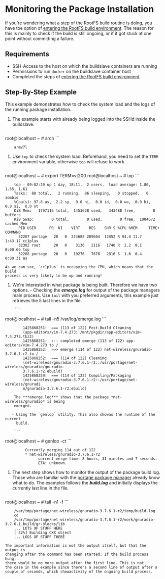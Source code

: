 # Monitoring the Package Installation

If you're wondering what a step of the RootFS build routine is doing, you have
toe option of [entering the RootFS build
environment](entering-build-environment). The reason for this is mainly
to check if the build is still ongoing, or if it got stuck at one point without
committing a failure.

## Requirements
* SSH-Access to the host on which the buildslave containers are running
* Permissions to run `docker` on the buildslave container host
* Completed the steps of [entering the RootFS build
  environment](entering-build-environment).

## Step-By-Step Example
This example demonstrates how to check the system load and the logs of the
running package installation.

1. The example starts with already being logged into the SSHd inside the buildslave.

    ```
root@localhost ~ # arch
    ```

        armv7l

1. Use `top` to check the system load. Beforehand, you need to set the `TERM`
   environment variable, otherwise `top` will refuse to work.

    ```
root@localhost ~ # export TERM=vt200
root@localhost ~ # top
    ```

        top - 09:02:20 up 1 day, 18:11,  2 users,  load average: 1.80, 1.65, 1.61
        Tasks:  88 total,   2 running,  86 sleeping,   0 stopped,   0 zombie
        %Cpu(s): 97.8 us,  2.2 sy,  0.0 ni,  0.0 id,  0.0 wa,  0.0 hi,  0.0 si,  0.0 st
        KiB Mem:   1797116 total,  1453628 used,   343488 free,        8 buffers
        KiB Swap:        0 total,        0 used,        0 free.  1004672 cached Mem
          PID USER      PR  NI    VIRT    RES    SHR S %CPU %MEM     TIME+ COMMAND
          32287 portage   20   0  224688 209604  12852 R 94.4 11.7   1:43.17 cc1plus
          32302 root      20   0    3136   2116   1740 R  2.2  0.1   0:00.66 top
          32288 portage   20   0   10276   7676   2816 S  1.6  0.4   0:00.31 as

    As we can see, `cc1plus` is occupying the CPU, which means that the build
    process is very likely to be up and running!

1. We're interested in what package is being built.
   Therefore we have two options.
       - Checking the ***emerge.log*** for output of the package managers main
          process. Use `tail` with you preferred arguments, this example just
          retrieves the 5 last lines in the file.

        ```
root@localhost ~ # tail -n5 /var/log/emerge.log 
        ```

            1425868251:  === (113 of 122) Post-Build Cleaning
            (app-editors/vim-7.4.273::/mnt/pkgdir/app-editors/vim-7.4.273.tbz2)
            1425868251:  ::: completed emerge (113 of 122) app-editors/vim-7.4.273 to /
            1425868252:  >>> emerge (114 of 122) net-wireless/gnuradio-3.7.6.1-r2 to /
            1425868252:  === (114 of 122) Cleaning
            (net-wireless/gnuradio-3.7.6.1-r2::/usr/portage/net-wireless/gnuradio/gnuradio-
            3.7.6.1-r2.ebuild)
            1425868259:  === (114 of 122) Compiling/Packaging
            (net-wireless/gnuradio-3.7.6.1-r2::/usr/portage/net-wireless/gnuradi
            o/gnuradio-3.7.6.1-r2.ebuild)

        The ***emerge.log*** shows that the package *net-wireless/gnuradio* is being
        emerged.

       - Using the `genlop` utility. This also showas the runtime of the current
         build.

        ```
root@localhost ~ # genlop -ct
        ```

             Currently merging 114 out of 122
             * net-wireless/gnuradio-3.7.6.1-r2 
                   current merge time: 8 hours, 31 minutes and 7 seconds.
                   ETA: unknown.
    

1. The next step shows how to monitor the output of the package build log. Those
   who are familiar with the [portage package manager](TODO) already know what
   to do. The examples follows the ***build.log*** and initially displays the
   currently last line in the file.

    ```
root@localhost ~ # tail -n1 -f
    ```

        /var/tmp/portage/net-wireless/gnuradio-3.7.6.1-r2/temp/build.log 
        cd
        /var/tmp/portage/net-wireless/gnuradio-3.7.6.1-r2/work/gnuradio-3.7.6.1_build/gr-blocks/lib
        ... LOTS OF STUFF HERE
        [ 42%] Building CXX object
        ... LOGS OF STUFF THERE

    The important information is not the output itself, but that the output is
    changing after the command has been started. If the build process hung,
    there would be no more output after the first line. This is not
    the case in the example since there's a second line of output after a
    couple of seconds, which showactivity of the ongoing build process. 
